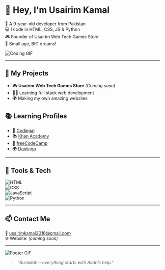 # 👋 Hey, I'm Usairim Kamal

🧒 A 9-year-old developer from Pakistan  
💻 I code in HTML, CSS, JS & Python  
🎮 Founder of Usairim Web Tech Games Store  
🚀 Small age, BIG dreams!

![Coding GIF](https://media.giphy.com/media/du3J3cXyzhj75IOgvA/giphy.gif)

---

## 🚀 My Projects

- 🎮 **Usairim Web Tech Games Store** *(Coming soon)*  
- 🧑‍💻 Learning full stack web development  
- 🌍 Making my own amazing websites






## 📚 Learning Profiles

- 🧠 [Codingal](https://www.codingal.com/en-pk/@chicMuesli71/)  
- 📚 [Khan Academy](https://www.khanacademy.org/profile/UsairimWebTech2016/)  
- 🏅 [freeCodeCamp](https://www.freecodecamp.org/UsairimKamal786)  
- 🌍 [Duolingo](https://www.duolingo.com/profile/UsairimKamal786)

---

## 🔧 Tools & Tech

![HTML](https://img.shields.io/badge/HTML-FE5722?style=for-the-badge&logo=html5&logoColor=white)  
![CSS](https://img.shields.io/badge/CSS-2965F1?style=for-the-badge&logo=css3&logoColor=white)  
![JavaScript](https://img.shields.io/badge/JavaScript-F7DF1E?style=for-the-badge&logo=javascript&logoColor=black)  
![Python](https://img.shields.io/badge/Python-3776AB?style=for-the-badge&logo=python&logoColor=white)

---

## 📫 Contact Me

📧 usairimkamal2016@gmail.com  
🌐 Website: *(coming soon)*

---

![Footer GIF](https://media.giphy.com/media/L8K62iTDkzGX6/giphy.gif)

> *"Bismillah – everything starts with Allah’s help."*
